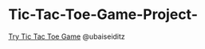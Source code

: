 # Tic-Tac-Toe-Game-Project-
[Try Tic Tac Toe Game](https://tic-tac-toe-game-project-nine.vercel.app/)
@ubaiseiditz